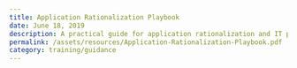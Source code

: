 ```yaml
---
title: Application Rationalization Playbook
date: June 18, 2019
description: A practical guide for application rationalization and IT portfolio management under Cloud Smart. It is intended to help Portfolio Managers think through their agency’s approach to IT modernization.
permalink: /assets/resources/Application-Rationalization-Playbook.pdf
category: training/guidance
---
```

